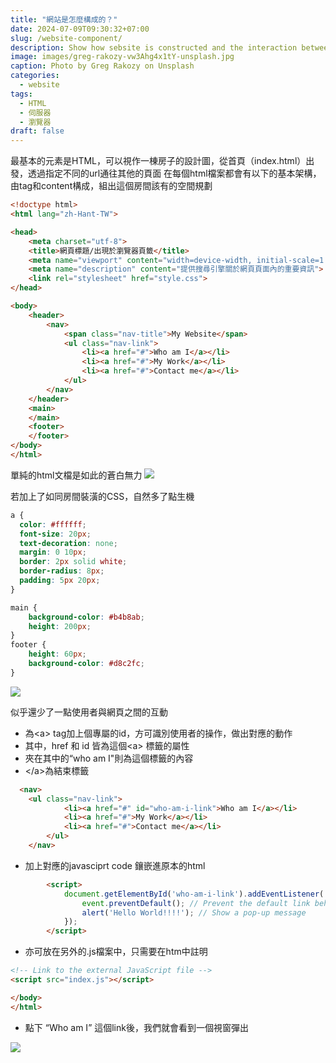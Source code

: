 ```yaml
---
title: "網站是怎麼構成的？"
date: 2024-07-09T09:30:32+07:00
slug: /website-component/
description: Show how sebsite is constructed and the interaction between each components.
image: images/greg-rakozy-vw3Ahg4x1tY-unsplash.jpg
caption: Photo by Greg Rakozy on Unsplash
categories:
  - website
tags:
  - HTML
  - 伺服器
  - 瀏覽器
draft: false
---
```


最基本的元素是HTML，可以視作一棟房子的設計圖，從首頁（index.html）出發，透過指定不同的url通往其他的頁面
在每個html檔案都會有以下的基本架構，由tag和content構成，組出這個房間該有的空間規劃

```HTML
<!doctype html>
<html lang="zh-Hant-TW">

<head>
	<meta charset="utf-8">
	<title>網頁標題/出現於瀏覽器頁籤</title>
	<meta name="viewport" content="width=device-width, initial-scale=1.0">
	<meta name="description" content="提供搜尋引擎關於網頁頁面內的重要資訊">
	<link rel="stylesheet" href="style.css">
</head>

<body>
	<header>
		<nav>
			<span class="nav-title">My Website</span>
			<ul class="nav-link">
				<li><a href="#">Who am I</a></li>
				<li><a href="#">My Work</a></li>
				<li><a href="#">Contact me</a></li>
			</ul>
		</nav>
	</header>
	<main>
	</main>
	<footer>
	</footer>
</body>
</html>
```
單純的html文檔是如此的蒼白無力
![](/images/only_html_demo.png)

若加上了如同房間裝潢的CSS，自然多了點生機

```CSS
a {
  color: #ffffff;
  font-size: 20px;
  text-decoration: none;
  margin: 0 10px;
  border: 2px solid white;
  border-radius: 8px;
  padding: 5px 20px;
}

main {
	background-color: #b4b8ab;
	height: 200px;
}
footer {
	height: 60px;
	background-color: #d8c2fc;
}
```
![](/images/html_css_demo.png)

似乎還少了一點使用者與網頁之間的互動
- 為\<a\> tag加上個專屬的id，方可識別使用者的操作，做出對應的動作
- 其中，href 和 id 皆為這個\<a\> 標籤的屬性
- 夾在其中的“who am I"則為這個標籤的內容
- \</a\>為結束標籤
```html
  <nav>
    <ul class="nav-link">
			<li><a href="#" id="who-am-i-link">Who am I</a></li>
			<li><a href="#">My Work</a></li>
			<li><a href="#">Contact me</a></li>
		</ul>
	</nav>
```
- 加上對應的javasciprt code 鑲嵌進原本的html 
  
```HTML
		<script>
			document.getElementById('who-am-i-link').addEventListener('click', function(event) {
				event.preventDefault(); // Prevent the default link behavior
				alert('Hello World!!!!'); // Show a pop-up message
			});
		</script>
```
  - 亦可放在另外的.js檔案中，只需要在htm中註明
```html
<!-- Link to the external JavaScript file -->
<script src="index.js"></script>

</body>
</html>
```
- 點下 “Who am I” 這個link後，我們就會看到一個視窗彈出

![](/images/action_html.png)



